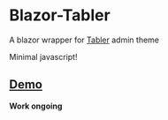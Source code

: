 # Blazor-Tabler
A blazor wrapper for [Tabler](https://preview-dev.tabler.io/) admin theme

Minimal javascript!

## [Demo](https://joadan.github.io/Blazor-Tabler)

**Work ongoing**

